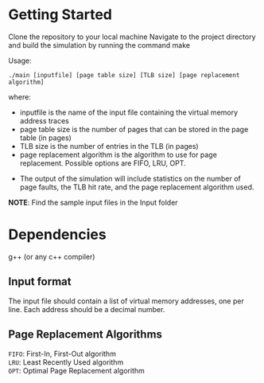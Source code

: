 <h1>Getting Started</h1>

Clone the repository to your local machine
Navigate to the project directory and build the simulation by running the command make

Usage:

    ./main [inputfile] [page table size] [TLB size] [page replacement algorithm]


where:
- inputfile is the name of the input file containing the virtual memory address traces
- page table size is the number of pages that can be stored in the page table (in pages)
- TLB size is the number of entries in the TLB (in pages)
- page replacement algorithm is the algorithm to use for page replacement. Possible options are FIFO, LRU, OPT.


* The output of the simulation will include statistics on the number of page faults, the TLB hit rate, and the page replacement algorithm used.


<b>NOTE</b>: Find the sample input files in the Input folder

<h1>Dependencies</h1>

g++ (or any c++ compiler)

<h2>Input format</h2>

The input file should contain a list of virtual memory addresses, one per line. Each address should be a decimal number.

<h2>Page Replacement Algorithms</h2>

`FIFO`: First-In, First-Out algorithm </br>
`LRU`: Least Recently Used algorithm </br>
`OPT`: Optimal Page Replacement algorithm
